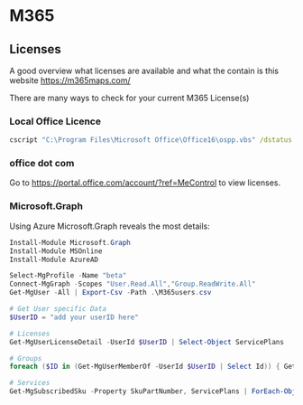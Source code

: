 # M365

## Licenses

A good overview what licenses are available and what the contain is this website <https://m365maps.com/>

There are many ways to check for your current M365 License(s)

### Local Office Licence

```bat
cscript "C:\Program Files\Microsoft Office\Office16\ospp.vbs" /dstatus
```

### office dot com

Go to <https://portal.office.com/account/?ref=MeControl> to view licenses.

### Microsoft.Graph

Using Azure Microsoft.Graph reveals the most details:

```ps1
Install-Module Microsoft.Graph
Install-Module MSOnline
Install-Module AzureAD          

Select-MgProfile -Name "beta"
Connect-MgGraph -Scopes "User.Read.All","Group.ReadWrite.All"
Get-MgUser -All | Export-Csv -Path .\M365users.csv

# Get User specific Data
$UserID = "add your userID here"

# Licenses
Get-MgUserLicenseDetail -UserId $UserID | Select-Object ServicePlans

# Groups
foreach ($ID in (Get-MgUserMemberOf -UserId $UserID | Select Id)) { Get-AzureADGroup -ObjectId $ID.Id | Select DisplayName, Description}

# Services
Get-MgSubscribedSku -Property SkuPartNumber, ServicePlans | ForEach-Object { Write-Host "`r`nService Plan: " $_.SkuPartNumber "`r`n" $_.ServicePlans | ForEach-Object {$_}}
```

